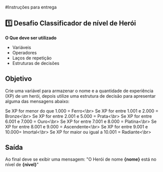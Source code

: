 #Instruções para entrega
## 1️⃣ Desafio Classificador de nível de Herói

**O Que deve ser utilizado**

- Variáveis
- Operadores
- Laços de repetição
- Estruturas de decisões

## Objetivo

Crie uma variável para armazenar o nome e a quantidade de experiência (XP) de um herói, depois utilize uma estrutura de decisão para apresentar alguma das mensagens abaixo:

Se XP for menor do que 1.000 = Ferro<\br>
Se XP for entre 1.001 e 2.000 = Bronze<\br>
Se XP for entre 2.001 e 5.000 = Prata<\br>
Se XP for entre 6.001 e 7.000 = Ouro<\br>
Se XP for entre 7.001 e 8.000 = Platina<\br>
Se XP for entre 8.001 e 9.000 = Ascendente<\br>
Se XP for entre 9.001 e 10.000= Imortal<\br>
Se XP for maior ou igual a 10.001 = Radiante<\br>

## Saída

Ao final deve se exibir uma mensagem:
"O Herói de nome **{nome}** está no nível de **{nivel}**"
